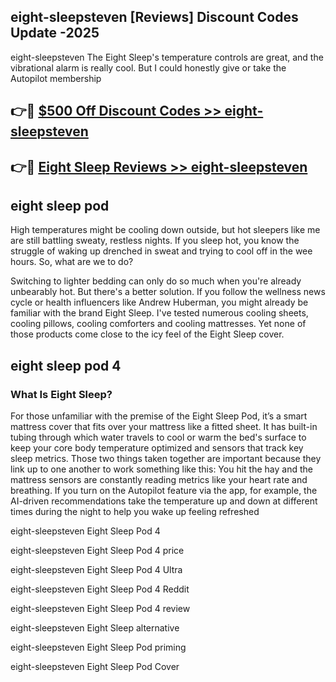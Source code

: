 ## eight-sleepsteven [Reviews​] Discount Codes Update -2025

eight-sleepsteven The Eight Sleep's temperature controls are great, and the vibrational alarm is really cool. But I could honestly give or take the Autopilot membership

## 👉🔴 [$500 Off Discount Codes >> eight-sleepsteven](http://download.freeplayer.one?title=eight-sleepsteven&ref=18-ES)

## 👉🔴 [Eight Sleep Reviews >> eight-sleepsteven](http://download.freeplayer.one?title=eight-sleepsteven&ref=18-ES)

## eight sleep pod

High temperatures might be cooling down outside, but hot sleepers like me are still battling sweaty, restless nights. If you sleep hot, you know the struggle of waking up drenched in sweat and trying to cool off in the wee hours. So, what are we to do?

Switching to lighter bedding can only do so much when you're already unbearably hot. But there's a better solution. If you follow the wellness news cycle or health influencers like Andrew Huberman, you might already be familiar with the brand Eight Sleep. I've tested numerous cooling sheets, cooling pillows, cooling comforters and cooling mattresses. Yet none of those products come close to the icy feel of the Eight Sleep cover.

## eight sleep pod 4

### What Is Eight Sleep?

For those unfamiliar with the premise of the Eight Sleep Pod, it’s a smart mattress cover that fits over your mattress like a fitted sheet. It has built-in tubing through which water travels to cool or warm the bed's surface to keep your core body temperature optimized and sensors that track key sleep metrics. Those two things taken together are important because they link up to one another to work something like this: You hit the hay and the mattress sensors are constantly reading metrics like your heart rate and breathing. If you turn on the Autopilot feature via the app, for example, the AI-driven recommendations take the temperature up and down at different times during the night to help you wake up feeling refreshed

eight-sleepsteven Eight Sleep Pod 4

eight-sleepsteven Eight Sleep Pod 4 price

eight-sleepsteven Eight Sleep Pod 4 Ultra

eight-sleepsteven Eight Sleep Pod 4 Reddit

eight-sleepsteven Eight Sleep Pod 4 review

eight-sleepsteven Eight Sleep alternative

eight-sleepsteven Eight Sleep Pod priming

eight-sleepsteven Eight Sleep Pod Cover